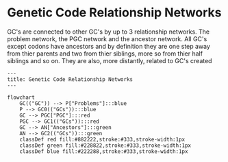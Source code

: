 # Genetic Code Relationship Networks

GC's are connected to other GC's by up to 3 relationship networks. The problem network, the PGC network and the ancestor network. All GC's except codons have ancestors and by definition they are one step away from thier parents and two from thier siblings, more so from thier half siblings and so on. They are also, more distantly, related to GC's created 

```mermaid
---
title: Genetic Code Relationship Networks
---

flowchart
    GC(("GC")) --> P["Problems"]:::blue
    P --> GC0(("GCs")):::blue
    GC --> PGC["PGC"]:::red
    PGC --> GC1(("GCs")):::red
    GC --> AN["Ancestors"]:::green
    AN --> GC2(("GCs")):::green
    classDef red fill:#882222,stroke:#333,stroke-width:1px
    classDef green fill:#228822,stroke:#333,stroke-width:1px
    classDef blue fill:#222288,stroke:#333,stroke-width:1px
```